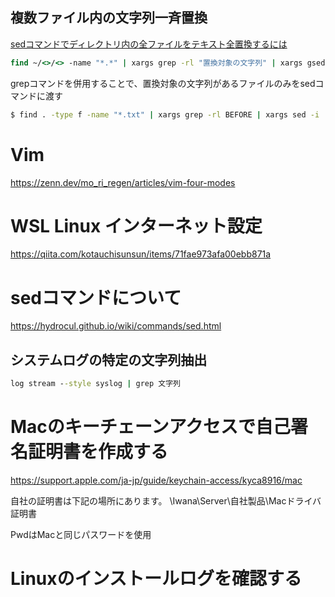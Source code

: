 ## 複数ファイル内の文字列一斉置換
[sedコマンドでディレクトリ内の全ファイルをテキスト全置換するには](https://suzuki-navi.hatenablog.com/entry/2020/10/10/185131#find%E3%82%B3%E3%83%9E%E3%83%B3%E3%83%89%E3%81%A8xargs%E3%82%B3%E3%83%9E%E3%83%B3%E3%83%89%E3%82%92%E4%BD%B5%E7%94%A8)

```cmd
find ~/<>/<> -name "*.*" | xargs grep -rl "置換対象の文字列" | xargs gsed -i "" -e "s/置換対象の文字列/置換後の文字列/g"
```
grepコマンドを併用することで、置換対象の文字列があるファイルのみをsedコマンドに渡す
```cmd
$ find . -type f -name "*.txt" | xargs grep -rl BEFORE | xargs sed -i 's/BEFORE/AFTER/g'
```

# Vim
https://zenn.dev/mo_ri_regen/articles/vim-four-modes

# WSL Linux インターネット設定
https://qiita.com/kotauchisunsun/items/71fae973afa00ebb871a

# sedコマンドについて
https://hydrocul.github.io/wiki/commands/sed.html

## システムログの特定の文字列抽出
```cmd
log stream --style syslog | grep 文字列
```

# Macのキーチェーンアクセスで自己署名証明書を作成する
https://support.apple.com/ja-jp/guide/keychain-access/kyca8916/mac

自社の証明書は下記の場所にあります。
\Iwana\Server\自社製品\Macドライバ証明書

PwdはMacと同じパスワードを使用

# Linuxのインストールログを確認する
